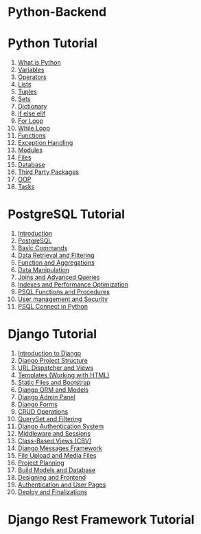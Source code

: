 # Python-Backend

# Python Tutorial
1. [What is Python](https://github.com/deepcode-academy/Python-Tutorials/blob/main/00-what-is-python/README.md)
2. [Variables](https://github.com/deepcode-academy/Python-Tutorials/blob/main/01-variable/README.md)
3. [Operators](https://github.com/deepcode-academy/Python-Tutorials/blob/main/02-operators/README.md)
4. [Lists](https://github.com/deepcode-academy/Python-Tutorials/blob/main/03-lists/README.md)
5. [Tuples](https://github.com/deepcode-academy/Python-Tutorials/blob/main/04-tuples/README.md)
6. [Sets](https://github.com/deepcode-academy/Python-Tutorials/blob/main/05-sets/README.md)
7. [Dictionary]()
8. [if else elif]()
9. [For Loop]()
10. [While Loop]()
11. [Functions]()
12. [Exception Handling]()
13. [Modules]()
14. [Files]()
15. [Database]()
16. [Third Party Packages]()
17. [OOP]()
18. [Tasks]()

# PostgreSQL Tutorial

1. [Introduction](https://github.com/deepcode-academy/PSQL-Tutorials/blob/main/00-introduction/README.md)
2. [PostgreSQL](https://github.com/deepcode-academy/PSQL-Tutorials/blob/main/01-postgresql/README.md)
3. [Basic Commands](https://github.com/deepcode-academy/PSQL-Tutorials/blob/main/02-basic-commands/README.md)
4. [Data Retrieval and Filtering](https://github.com/deepcode-academy/PSQL-Tutorials/blob/main/03-data-retrieval-and-filtering/README.md)
5. [Function and Aggregations](https://github.com/deepcode-academy/PSQL-Tutorials/blob/main/04-functions-and-aggregation/README.md)
6. [Data Manipulation](https://github.com/deepcode-academy/PSQL-Tutorials/blob/main/05-data-manipulation/README.md)
7. [Joins and Advanced Queries](https://github.com/deepcode-academy/PSQL-Tutorials/blob/main/06-joins-and-advanced-queries/README.md)
8. [Indexes and Performance Optimization](https://github.com/deepcode-academy/PSQL-Tutorials/blob/main/07-indexes-and-performance-optimization/README.md)
9. [PSQL Functions and Procedures](https://github.com/deepcode-academy/PSQL-Tutorials/blob/main/08-psql-functions-and-stored-procedures/README.md)
10. [User management and Security](https://github.com/deepcode-academy/PSQL-Tutorials/blob/main/09-user-management-and-security/README.md)
11. [PSQL Connect in Python](https://github.com/deepcode-academy/PSQL-Tutorials/blob/main/11-psql-connect-in-python/README.md)

# Django Tutorial

1. [Introduction to Django](https://github.com/deepcode-academy/Django-Tutorials/blob/main/00-Introduction%20to%20Django/README.md)
2. [Django Project Structure](https://github.com/deepcode-academy/Django-Tutorials/blob/main/01-Django%20Project%20Structure/README.md)
3. [URL Dispatcher and Views](https://github.com/deepcode-academy/Django-Tutorials/blob/main/02-URL%20Dispatcher%20and%20Views/README.md)
4. [Templates (Working with HTML)](https://github.com/deepcode-academy/Django-Tutorials/blob/main/03-Templates%20(Working%20with%20HTML)/README.md)
5. [Static Files and Bootstrap](https://github.com/deepcode-academy/Django-Tutorials/blob/main/04-Static%20Files%20and%20Bootstrap/README.md)
6. [Django ORM and Models](https://github.com/deepcode-academy/Django-Tutorials/blob/main/05-Django%20ORM%20and%20Models/README.md)
7. [Django Admin Panel](https://github.com/deepcode-academy/Django-Tutorials/blob/main/06-Django%20Admin%20Panel/README.md)
8. [Django Forms](https://github.com/deepcode-academy/Django-Tutorials/blob/main/07-Django%20Forms/README.md)
9. [CRUD Operations](https://github.com/deepcode-academy/Django-Tutorials/blob/main/08-CRUD%20Operations/README.md)
10. [QuerySet and Filtering](https://github.com/deepcode-academy/Django-Tutorials/blob/main/09-QuerySet%20and%20Filtering/README.md)
11. [Django Authentication System](https://github.com/deepcode-academy/Django-Tutorials/blob/main/10-Django%20Authentication%20System/README.md)
12. [Middleware and Sessions](https://github.com/deepcode-academy/Django-Tutorials/blob/main/11-Middleware%20and%20Sessions/README.md)
13. [Class-Based Views (CBV)](https://github.com/deepcode-academy/Django-Tutorials/blob/main/12-Class-Based%20Views%20(CBV)/README.md)
14. [Django Messages Framework](https://github.com/deepcode-academy/Django-Tutorials/blob/main/13-Django%20Messages%20Framework/README.md)
15. [File Upload and Media Files](https://github.com/deepcode-academy/Django-Tutorials/blob/main/14-File%20Upload%20and%20Media%20Files/README.md)
16. [Project Planning](https://github.com/deepcode-academy/Django-Tutorials/blob/main/15-Project%20Planning/README.md)
17. [Build Models and Database](https://github.com/deepcode-academy/Django-Tutorials/blob/main/16-Building%20Models%20and%20Database/README.md)
18. [Designing and Frontend](http://github.com/deepcode-academy/Django-Tutorials/blob/main/17-Designing%20the%20Frontend/README.md)
19. [Authentication and User Pages](https://github.com/deepcode-academy/Django-Tutorials/blob/main/18-Authentication%20and%20User%20Pages/README.md)
20. [Deploy and Finalizations](https://github.com/deepcode-academy/Django-Tutorials/blob/main/19-Deployment%20and%20Finalization/README.md)

# Django Rest Framework Tutorial

